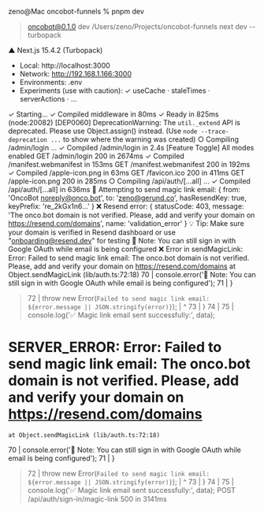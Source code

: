 zeno@Mac oncobot-funnels % pnpm dev

> oncobot@0.1.0 dev /Users/zeno/Projects/oncobot-funnels
> next dev --turbopack

   ▲ Next.js 15.4.2 (Turbopack)
   - Local:        http://localhost:3000
   - Network:      http://192.168.1.166:3000
   - Environments: .env
   - Experiments (use with caution):
     ✓ useCache
     · staleTimes
     · serverActions
     · ...

 ✓ Starting...
 ✓ Compiled middleware in 80ms
 ✓ Ready in 825ms
(node:20082) [DEP0060] DeprecationWarning: The `util._extend` API is deprecated. Please use Object.assign() instead.
(Use `node --trace-deprecation ...` to show where the warning was created)
 ○ Compiling /admin/login ...
 ✓ Compiled /admin/login in 2.4s
[Feature Toggle] All modes enabled
 GET /admin/login 200 in 2674ms
 ✓ Compiled /manifest.webmanifest in 153ms
 GET /manifest.webmanifest 200 in 192ms
 ✓ Compiled /apple-icon.png in 63ms
 GET /favicon.ico 200 in 411ms
 GET /apple-icon.png 200 in 285ms
 ○ Compiling /api/auth/[...all] ...
 ✓ Compiled /api/auth/[...all] in 636ms
📧 Attempting to send magic link email: {
  from: 'OncoBot <noreply@onco.bot>',
  to: 'zeno@gerund.co',
  hasResendKey: true,
  keyPrefix: 're_2kGx1n6...'
}
❌ Resend error: {
  statusCode: 403,
  message: 'The onco.bot domain is not verified. Please, add and verify your domain on https://resend.com/domains',
  name: 'validation_error'
}
💡 Tip: Make sure your domain is verified in Resend dashboard or use "onboarding@resend.dev" for testing
📌 Note: You can still sign in with Google OAuth while email is being configured
❌ Error in sendMagicLink: Error: Failed to send magic link email: The onco.bot domain is not verified. Please, add and verify your domain on https://resend.com/domains
    at Object.sendMagicLink (lib/auth.ts:72:18)
  70 |               console.error('📌 Note: You can still sign in with Google OAuth while email is being configured');
  71 |             }
> 72 |             throw new Error(`Failed to send magic link email: ${error.message || JSON.stringify(error)}`);
     |                  ^
  73 |           }
  74 |
  75 |           console.log('✅ Magic link email sent successfully:', data);
# SERVER_ERROR:  Error: Failed to send magic link email: The onco.bot domain is not verified. Please, add and verify your domain on https://resend.com/domains
    at Object.sendMagicLink (lib/auth.ts:72:18)
  70 |               console.error('📌 Note: You can still sign in with Google OAuth while email is being configured');
  71 |             }
> 72 |             throw new Error(`Failed to send magic link email: ${error.message || JSON.stringify(error)}`);
     |                  ^
  73 |           }
  74 |
  75 |           console.log('✅ Magic link email sent successfully:', data);
 POST /api/auth/sign-in/magic-link 500 in 3141ms